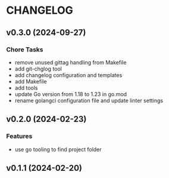 # CHANGELOG


## v0.3.0 (2024-09-27)

### Chore Tasks

- remove unused gittag handling from Makefile
- add git-chglog tool
- add changelog configuration and templates
- add Makefile
- add tools
- update Go version from 1.18 to 1.23 in go.mod
- rename golangci configuration file and update linter settings


## v0.2.0 (2024-02-23)

### Features

- use go tooling to find project folder


## v0.1.1 (2024-02-20)

